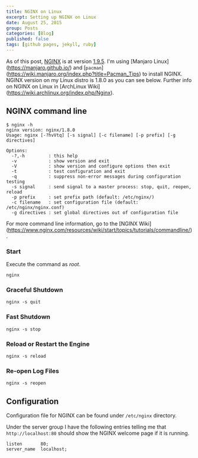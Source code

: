 ```yaml
---
title: NGINX on Linux
excerpt: Setting up NGINX on Linux
date: August 25, 2015
group: Posts
categories: [Blog]
published: false
tags: [github pages, jekyll, ruby]
---
```


As of this post, [NGINX] is at version [1.9.5](https://www.nginx.com/blog/nginx-1-9-5/).
I'm using [Manjaro Linux] (https://manjaro.github.io/) and [`pacman`] (https://wiki.manjaro.org/index.php?title=Pacman_Tips) to install NGINX.
NGINX version on my Linux distro is 1.8.0 as you can see below.
Further info on NGINX on Linux in [ArchLinux Wiki] (https://wiki.archlinux.org/index.php/Nginx).


## NGINX command line

    $ nginx -h
    nginx version: nginx/1.8.0
    Usage: nginx [-?hvVtq] [-s signal] [-c filename] [-p prefix] [-g directives]

    Options:
      -?,-h         : this help
      -v            : show version and exit
      -V            : show version and configure options then exit
      -t            : test configuration and exit
      -q            : suppress non-error messages during configuration testing
      -s signal     : send signal to a master process: stop, quit, reopen, reload
      -p prefix     : set prefix path (default: /etc/nginx/)
      -c filename   : set configuration file (default: /etc/nginx/nginx.conf)
      -g directives : set global directives out of configuration file

For more command line information, go to the [NGINX Wiki] (https://www.nginx.com/resources/wiki/start/topics/tutorials/commandline/).

### Start
Execute the command as _root_.

    nginx
    
### Graceful Shutdown

    nginx -s quit
    
### Fast Shutdown

    nginx -s stop
    
### Reload or Restart the Engine

    nginx -s reload

### Re-open Log Files

    nginx -s reopen
    
## Configuration

Configuration file for NGINX can be found under `/etc/nginx` directory.

Under the server group I have the following entries telling me that `http://localhost:80` should show the NGINX welcome page if it is running.

    listen       80;
    server_name  localhost;

[GitHub Pages]: https://pages.github.com/ "GitHub Pages"
[Manjaro]: https://manjaro.github.io/ "Manjaro Linux"
[NGINX]: https://www.nginx.com/ "NGINX official website"